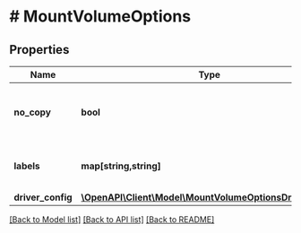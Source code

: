 # # MountVolumeOptions

## Properties

Name | Type | Description | Notes
------------ | ------------- | ------------- | -------------
**no_copy** | **bool** | Populate volume with data from the target. | [optional] [default to false]
**labels** | **map[string,string]** | User-defined key/value metadata. | [optional] 
**driver_config** | [**\OpenAPI\Client\Model\MountVolumeOptionsDriverConfig**](MountVolumeOptionsDriverConfig.md) |  | [optional] 

[[Back to Model list]](../../README.md#documentation-for-models) [[Back to API list]](../../README.md#documentation-for-api-endpoints) [[Back to README]](../../README.md)


